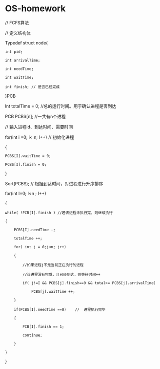 # OS-homework

// FCFS算法

// 定义结构体

Typedef struct node{

	int pid;

	int arrivalTime;

	int needTime;

	int waitTime;

	int finish;	// 是否已经完成

}PCB



Int totalTime = 0;	//总的运行时间。用于确认进程是否到达



PCB PCBS[n];	//一共有n个进程



// 输入进程id、到达时间、需要时间



for(int i =0; i< n; I++)	//	初始化进程

{

	PCBS[I].waitTime = 0;

 	PCBS[I].finish = 0;

}



Sort(PCBS);	// 根据到达时间，对进程进行升序排序



for(int I=0; I<n ; I++)

{

	while( !PCB[I].finish )	//若该进程未执行完，则继续执行

	{

		PCBS[I].needTime —;

		totalTime ++;

		for( int j = 0;j<n; j++)

		{

			//如果进程j不是当前正在执行的进程

			//该进程没有完成，且已经到达，则等待时间++

			if( j!=I && PCBS[j].finish==0 && total>= PCBS[j].arrivalTime)

				PCBS[j].waitTime ++;

		}

		if(PCBS[I].needTime ==0)	//	进程执行完毕

		{ 

			PCB[I].finish == 1;

			continue;

		}

	}

}
